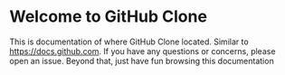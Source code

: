 # Welcome to GitHub Clone
This is documentation of where GitHub Clone located. Similar to https://docs.github.com. If you have any questions or concerns, please open an issue. Beyond that, just have fun browsing this documentation